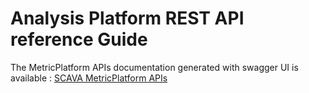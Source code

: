 # Analysis Platform REST API reference Guide

The MetricPlatform APIs documentation generated with swagger UI is available : 
[SCAVA MetricPlatform APIs](https://crossminer.github.io/scava-docs/developers-guide/api-reference-guide/metric-platform-api/)
